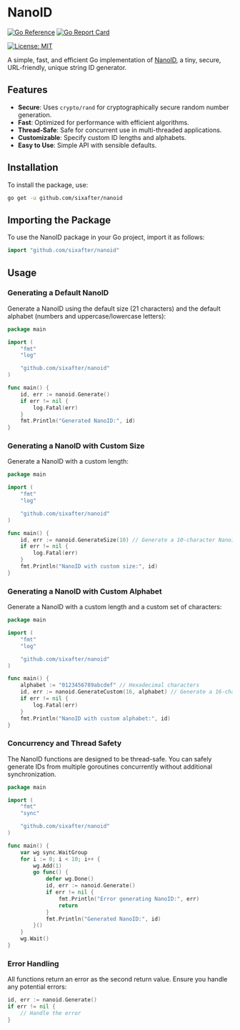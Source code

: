 # NanoID

[![Go Reference](https://pkg.go.dev/badge/github.com/sixafter/nanoid.svg)](https://pkg.go.dev/github.com/sixafter/nanoid)
[![Go Report Card](https://goreportcard.com/badge/github.com/sixafter/nanoid)](https://goreportcard.com/report/github.com/sixafter/nanoid)

[![License: MIT](https://img.shields.io/badge/license-MIT-blue.svg)](LICENSE)

A simple, fast, and efficient Go implementation of [NanoID](https://github.com/ai/nanoid), a tiny, secure, URL-friendly, unique string ID generator.

## Features

- **Secure**: Uses `crypto/rand` for cryptographically secure random number generation.
- **Fast**: Optimized for performance with efficient algorithms.
- **Thread-Safe**: Safe for concurrent use in multi-threaded applications.
- **Customizable**: Specify custom ID lengths and alphabets.
- **Easy to Use**: Simple API with sensible defaults.

## Installation

To install the package, use:

```sh
go get -u github.com/sixafter/nanoid
```

## Importing the Package

To use the NanoID package in your Go project, import it as follows:

```go
import "github.com/sixafter/nanoid"
```

## Usage

### Generating a Default NanoID

Generate a NanoID using the default size (21 characters) and the default alphabet (numbers and uppercase/lowercase letters):

```go
package main

import (
    "fmt"
    "log"

    "github.com/sixafter/nanoid"
)

func main() {
    id, err := nanoid.Generate()
    if err != nil {
        log.Fatal(err)
    }
    fmt.Println("Generated NanoID:", id)
}
```

### Generating a NanoID with Custom Size

Generate a NanoID with a custom length:

```go
package main

import (
    "fmt"
    "log"

    "github.com/sixafter/nanoid"
)

func main() {
    id, err := nanoid.GenerateSize(10) // Generate a 10-character NanoID
    if err != nil {
        log.Fatal(err)
    }
    fmt.Println("NanoID with custom size:", id)
}
```

### Generating a NanoID with Custom Alphabet

Generate a NanoID with a custom length and a custom set of characters:

```go
package main

import (
    "fmt"
    "log"

    "github.com/sixafter/nanoid"
)

func main() {
    alphabet := "0123456789abcdef" // Hexadecimal characters
    id, err := nanoid.GenerateCustom(16, alphabet) // Generate a 16-character NanoID
    if err != nil {
        log.Fatal(err)
    }
    fmt.Println("NanoID with custom alphabet:", id)
}
```

### Concurrency and Thread Safety

The NanoID functions are designed to be thread-safe. You can safely generate IDs from multiple goroutines concurrently without additional synchronization.

```go
package main

import (
    "fmt"
    "sync"

    "github.com/sixafter/nanoid"
)

func main() {
    var wg sync.WaitGroup
    for i := 0; i < 10; i++ {
        wg.Add(1)
        go func() {
            defer wg.Done()
            id, err := nanoid.Generate()
            if err != nil {
                fmt.Println("Error generating NanoID:", err)
                return
            }
            fmt.Println("Generated NanoID:", id)
        }()
    }
    wg.Wait()
}
```

### Error Handling

All functions return an error as the second return value. Ensure you handle any potential errors:

```go
id, err := nanoid.Generate()
if err != nil {
    // Handle the error
}
```
